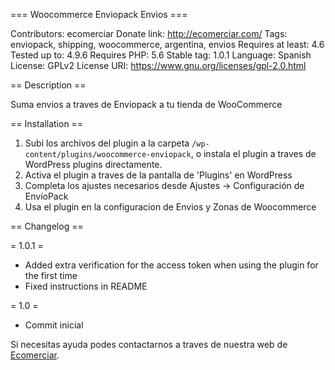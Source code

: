 === Woocommerce Enviopack Envios ===

Contributors: ecomerciar
Donate link: http://ecomerciar.com/
Tags: enviopack, shipping, woocommerce, argentina, envios
Requires at least: 4.6
Tested up to: 4.9.6
Requires PHP: 5.6
Stable tag: 1.0.1
Language: Spanish
License: GPLv2
License URI: https://www.gnu.org/licenses/gpl-2.0.html

== Description ==

Suma envios a traves de Enviopack a tu tienda de WooCommerce

== Installation ==

1. Subi los archivos del plugin a la carpeta `/wp-content/plugins/woocommerce-enviopack`, o instala el plugin a traves de WordPress plugins directamente.
2. Activa el plugin a traves de la pantalla de 'Plugins' en WordPress
3. Completa los ajustes necesarios desde Ajustes -> Configuración de EnvíoPack
4. Usa el plugin en la configuracion de Envios y Zonas de Woocommerce

== Changelog ==

= 1.0.1 =
* Added extra verification for the access token when using the plugin for the first time
* Fixed instructions in README

= 1.0 =
* Commit inicial

Si necesitas ayuda podes contactarnos a traves de nuestra web de [Ecomerciar](http://ecomerciar.com/ "Ecomerciar").
